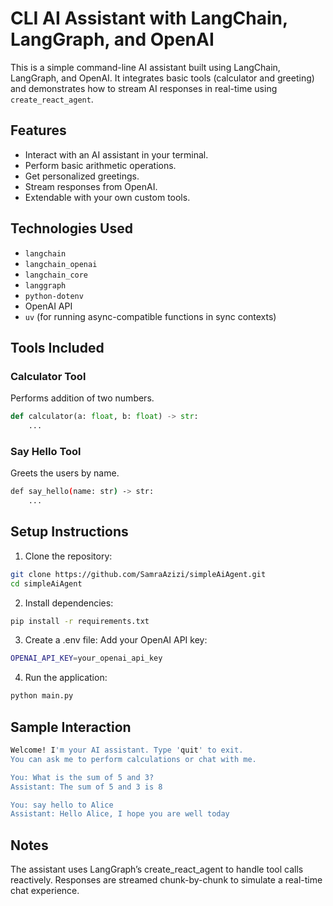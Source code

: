 #  CLI AI Assistant with LangChain, LangGraph, and OpenAI

This is a simple command-line AI assistant built using LangChain, LangGraph, and OpenAI. It integrates basic tools (calculator and greeting) and demonstrates how to stream AI responses in real-time using `create_react_agent`.

##  Features
- Interact with an AI assistant in your terminal.
- Perform basic arithmetic operations.
- Get personalized greetings.
- Stream responses from OpenAI.
- Extendable with your own custom tools.

##  Technologies Used
- `langchain`
- `langchain_openai`
- `langchain_core`
- `langgraph`
- `python-dotenv`
- OpenAI API
- `uv` (for running async-compatible functions in sync contexts)

##  Tools Included
### Calculator Tool
Performs addition of two numbers.
```python
def calculator(a: float, b: float) -> str:
    ...
```
### Say Hello Tool

Greets the users by name.

```bash
def say_hello(name: str) -> str:
    ...

```

## Setup Instructions
1. Clone the repository:
```bash
git clone https://github.com/SamraAzizi/simpleAiAgent.git
cd simpleAiAgent
```

2. Install dependencies:

```bash
pip install -r requirements.txt
```

3. Create a .env file: Add your OpenAI API key: 
```bash
OPENAI_API_KEY=your_openai_api_key
```
4. Run the application:
```bash
python main.py
```

## Sample Interaction
```bash
Welcome! I'm your AI assistant. Type 'quit' to exit.
You can ask me to perform calculations or chat with me.

You: What is the sum of 5 and 3?
Assistant: The sum of 5 and 3 is 8

You: say hello to Alice
Assistant: Hello Alice, I hope you are well today

```
## Notes
The assistant uses LangGraph’s create_react_agent to handle tool calls reactively. Responses are streamed chunk-by-chunk to simulate a real-time chat experience.

